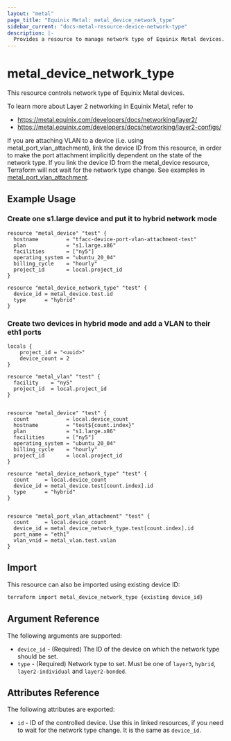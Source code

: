 ```yaml
---
layout: "metal"
page_title: "Equinix Metal: metal_device_network_type"
sidebar_current: "docs-metal-resource-device-network-type"
description: |-
  Provides a resource to manage network type of Equinix Metal devices.
---
```


# metal_device_network_type

This resource controls network type of Equinix Metal devices.

To learn more about Layer 2 networking in Equinix Metal, refer to

* <https://metal.equinix.com/developers/docs/networking/layer2/>
* <https://metal.equinix.com/developers/docs/networking/layer2-configs/>

If you are attaching VLAN to a device (i.e. using metal_port_vlan_attachment), link the device ID from this resource, in order to make the port attachment implicitly dependent on the state of the network type. If you link the device ID from the metal_device resource, Terraform will not wait for the network type change. See examples in [metal_port_vlan_attachment](port_vlan_attachment).

## Example Usage

### Create one s1.large device and put it to hybrid network mode

```hcl
resource "metal_device" "test" {
  hostname         = "tfacc-device-port-vlan-attachment-test"
  plan             = "s1.large.x86"
  facilities       = ["ny5"]
  operating_system = "ubuntu_20_04"
  billing_cycle    = "hourly"
  project_id       = local.project_id
}

resource "metal_device_network_type" "test" {
  device_id = metal_device.test.id
  type      = "hybrid"
}
```

### Create two devices in hybrid mode and add a VLAN to their eth1 ports

```hcl
locals {
    project_id = "<uuid>"
    device_count = 2
}

resource "metal_vlan" "test" {
  facility    = "ny5"
  project_id  = local.project_id
}


resource "metal_device" "test" {
  count            = local.device_count
  hostname         = "test${count.index}"
  plan             = "s1.large.x86"
  facilities       = ["ny5"]
  operating_system = "ubuntu_20_04"
  billing_cycle    = "hourly"
  project_id       = local.project_id
}

resource "metal_device_network_type" "test" {
  count     = local.device_count
  device_id = metal_device.test[count.index].id
  type      = "hybrid"
}


resource "metal_port_vlan_attachment" "test" {
  count     = local.device_count
  device_id = metal_device_network_type.test[count.index].id
  port_name = "eth1"
  vlan_vnid = metal_vlan.test.vxlan
}

```


## Import

This resource can also be imported using existing device ID:

```sh
terraform import metal_device_network_type {existing device_id}
```

## Argument Reference

The following arguments are supported:

* `device_id` - (Required) The ID of the device on which the network type should be set.
* `type` - (Required) Network type to set. Must be one of `layer3`, `hybrid`, `layer2-individual` and `layer2-bonded`.

## Attributes Reference

The following attributes are exported:

* `id` - ID of the controlled device. Use this in linked resources, if you need to wait for the network type change. It is the same as `device_id`.
